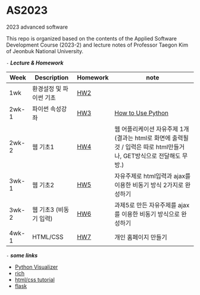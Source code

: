 # AS2023
2023 advanced software

This repo is organized based on the contents of the Applied Software Development Course (2023-2) and lecture notes of Professor Taegon Kim of Jeonbuk National University.

`-` ***Lecture & Homework***

| Week  | Description    | Homework                                                | note                                                                                                      |
|-------|----------------|---------------------------------------------------------|-----------------------------------------------------------------------------------------------------------|
| 1wk   | 환경설정 및 파이썬 기초  | [HW2](https://github.com/pinkocto/AS2023/tree/main/hw2) |                                                                                                           |
| 2wk-1 | 파이썬 속성강좌       | [HW3](https://github.com/pinkocto/AS2023/tree/main/hw3) | [How to Use Python](https://realpython.com/python-first-steps/#take-your-python-skills-to-the-next-level) |
| 2wk-2 | 웹 기초1          | [HW4](https://github.com/pinkocto/AS2023/tree/main/hw4) | 웹 어플리케이션 자유주제 1개 (결과는 html로 화면에 출력될 것 / 입력은 따로 html만들거나, GET방식으로 전달해도 무방.)                                |                                                                                          |                                                                                                          | |                                                                                                          | |
|3wk-1| 웹 기초2          | [HW5]()                                                 | 자유주제로 html입력과 ajax를 이용한 비동기 방식 2가지로 완성하기                                                                  |
|3wk-2| 웹 기초3 (비동기 입력) | [HW6]()                                                 | 과제5로 만든 자유주제를 ajax를 이용한 비동기 방식으로 완성하기                                                                     |                                                                     |
|4wk-1| HTML/CSS       | [HW7]()| 개인 홈페이지 만들기|                                                                                               |

`-` ***some links***

- [Python Visualizer](https://pythontutor.com/visualize.html#mode=edit)
- [rich](https://github.com/Textualize/rich)
- [html/css tutorial](https://www.w3schools.com/html/default.asp)
- [flask](https://flask.palletsprojects.com/en/2.3.x/quickstart/)